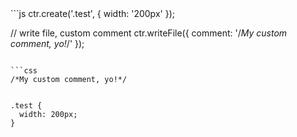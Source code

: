 <div data-size="200"></div>
```js
ctr.create('.test', {
  width: '200px'
});

// write file, custom comment
ctr.writeFile({
  comment: '/*My custom comment, yo!*/'
});
```

```css
/*My custom comment, yo!*/


.test {
  width: 200px;
}
```
<div class="cf"></div>

